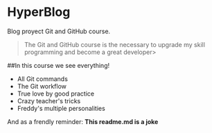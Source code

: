 # HyperBlog
Blog proyect Git and GitHub course.
>The Git and GitHub course is the necessary to upgrade my skill programming and become a great developer>

##In this course we see everything!
* All Git commands
* The Git workflow
* True love by good practice
* Crazy teacher's tricks
* Freddy's multiple personalities

And as a frendly reminder: **This readme.md is a joke**
